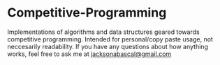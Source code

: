 # Competitive-Programming

Implementations of algorithms and data structures geared towards competitive programming. Intended for personal/copy paste usage, not neccesarily readability. If you have any questions about how anything works, feel free to ask me at jacksonabascal@gmail.com
